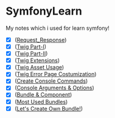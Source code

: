 # SymfonyLearn
My notes which i used for learn symfony!

- [x] ([Request_Response](https://github.com/kadiryaren/SymfonyLearn/blob/main/Request_Reqponse.md))
- [x] ([Twig Part-I](https://github.com/kadiryaren/SymfonyLearn/blob/main/Twig_1.md))
- [x] ([Twig Part-II](https://github.com/kadiryaren/SymfonyLearn/blob/main/Twig_2.md))
- [x] ([Twig Extensions](https://github.com/kadiryaren/SymfonyLearn/blob/main/Twig_Extensions.md))
- [x] ([Twig Asset Usage](https://github.com/kadiryaren/SymfonyLearn/blob/main/Twig_Asset_Usage.md))
- [x] ([Twig Error Page Costumization](https://github.com/kadiryaren/SymfonyLearn/blob/main/Error_Page_Costumization.md))
- [x] ([Create Console Commands](https://github.com/kadiryaren/SymfonyLearn/blob/main/Create_Console_Command.md))
- [x] ([Console Arguments & Options](https://github.com/kadiryaren/SymfonyLearn/blob/main/Console_Arguments_%26_Options.md))
- [x] ([Bundle & Component](https://github.com/kadiryaren/SymfonyLearn/blob/main/Bundle_Component.md))
- [x] ([Most Used Bundles](https://github.com/kadiryaren/SymfonyLearn/blob/main/Most_Used_Bundles.md))
- [x] ([Let's Create Own Bundle!](https://github.com/kadiryaren/SymfonyLearn/blob/main/OwnBundle.md))
